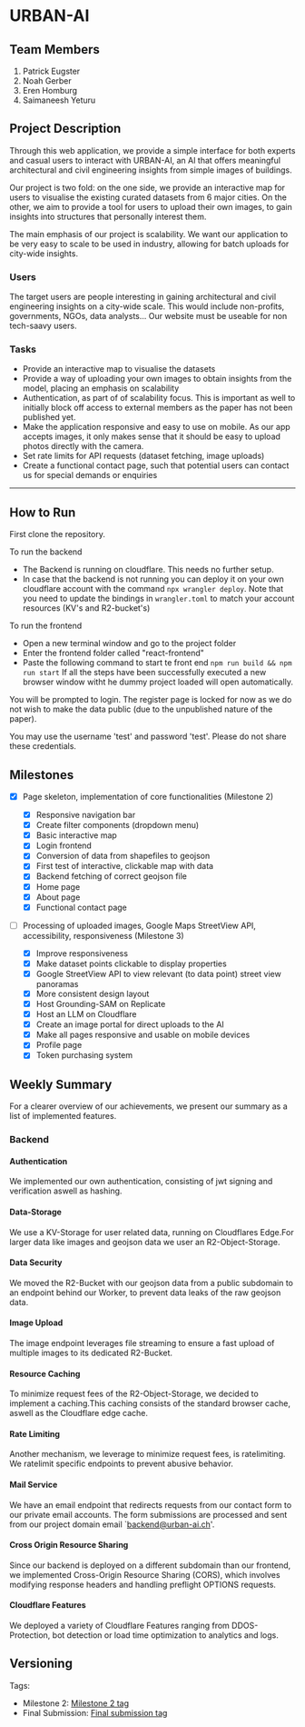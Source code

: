 # URBAN-AI

## Team Members

1. Patrick Eugster
2. Noah Gerber
3. Eren Homburg
4. Saimaneesh Yeturu

## Project Description

Through this web application, we provide a simple interface for both experts and casual users to interact with URBAN-AI, an AI that offers meaningful architectural and civil engineering insights from simple images of buildings.

Our project is two fold: on the one side, we provide an interactive map for users to visualise the existing curated datasets from 6 major cities. On the other, we aim to provide a tool for users to upload their own images, to gain insights into structures that personally interest them.

The main emphasis of our project is scalability. We want our application to be very easy to scale to be used in industry, allowing for batch uploads for city-wide insights.

### Users
The target users are people interesting in gaining architectural and civil engineering insights on a city-wide scale. This would include non-profits, governments, NGOs, data analysts... Our website must be useable for non tech-saavy users.

### Tasks
- Provide an interactive map to visualise the datasets
- Provide a way of uploading your own images to obtain insights from the model, placing an emphasis on scalability
- Authentication, as part of of scalability focus. This is important as well to initially block off access to external members as the paper has not been published yet.
- Make the application responsive and easy to use on mobile. As our app accepts images, it only makes sense that it should be easy to upload photos directly with the camera.
- Set rate limits for API requests (dataset fetching, image uploads)
- Create a functional contact page, such that potential users can contact us for special demands or enquiries

---

## How to Run

First clone the repository.

To run the backend

- The Backend is running on cloudflare. This needs no further setup.
- In case that the backend is not running you can deploy it on your own cloudflare account with the command `npx wrangler deploy`. Note that you need to update the bindings in `wrangler.toml` to match your account resources (KV's and R2-bucket's)

To run the frontend

- Open a new terminal window and go to the project folder
- Enter the frontend folder called "react-frontend"
- Paste the following command to start te front end `npm run build && npm run start`
  If all the steps have been successfully executed a new browser window witht he dummy project loaded will open automatically.

You will be prompted to login. The register page is locked for now as we do not wish to make the data public (due to the unpublished nature of the paper).

You may use the username 'test' and password 'test'. Please do not share these credentials.

## Milestones

- [x] Page skeleton, implementation of core functionalities (Milestone 2)

  - [x] Responsive navigation bar
  - [x] Create filter components (dropdown menu)
  - [x] Basic interactive map
  - [x] Login frontend
  - [x] Conversion of data from shapefiles to geojson
  - [x] First test of interactive, clickable map with data
  - [x] Backend fetching of correct geojson file
  - [x] Home page
  - [x] About page
  - [x] Functional contact page

- [ ] Processing of uploaded images, Google Maps StreetView API, accessibility, responsiveness (Milestone 3)
  - [x] Improve responsiveness
  - [x] Make dataset points clickable to display properties
  - [x] Google StreetView API to view relevant (to data point) street view panoramas
  - [x] More consistent design layout
  - [x] Host Grounding-SAM on Replicate
  - [x] Host an LLM on Cloudflare
  - [x] Create an image portal for direct uploads to the AI
  - [x] Make all pages responsive and usable on mobile devices
  - [x] Profile page
  - [x] Token purchasing system

## Weekly Summary
For a clearer overview of our achievements, we present our summary as a list of implemented features.

### Backend

#### Authentication
We implemented our own authentication, consisting of jwt signing and verification aswell as hashing.

#### Data-Storage
We use a KV-Storage for user related data, running on Cloudflares Edge.For larger data like images and geojson data we user an R2-Object-Storage.

#### Data Security
We moved the R2-Bucket with our geojson data from a public subdomain to an endpoint behind our Worker, to prevent data leaks of the raw geojson data.

#### Image Upload
The image endpoint leverages file streaming to ensure a fast upload of multiple images to its dedicated R2-Bucket.

#### Resource Caching
To minimize request fees of the R2-Object-Storage, we decided to implement a caching.This caching consists of the standard browser cache, aswell as the Cloudflare edge cache.

#### Rate Limiting
Another mechanism, we leverage to minimize request fees, is ratelimiting. We ratelimit specific endpoints to prevent abusive behavior.

#### Mail Service
We have an email endpoint that redirects requests from our contact form to our private email accounts. The form submissions are processed and sent from our project domain email `backend@urban-ai.ch'.

#### Cross Origin Resource Sharing
Since our backend is deployed on a different subdomain than our frontend, we implemented Cross-Origin Resource Sharing (CORS), which involves modifying response headers and handling preflight OPTIONS requests.

#### Cloudflare Features
We deployed a variety of Cloudflare Features ranging from DDOS-Protection, bot detection or load time optimization to analytics and logs.

## Versioning

Tags:

- Milestone 2: [Milestone 2 tag](https://gitlab.ethz.ch/webdev-hs24-urbanai/frontend/-/tags/v0.1)
- Final Submission: [Final submission tag](https://gitlab.ethz.ch/webdev-hs24-urbanai/frontend/-/tags/v1.0)

